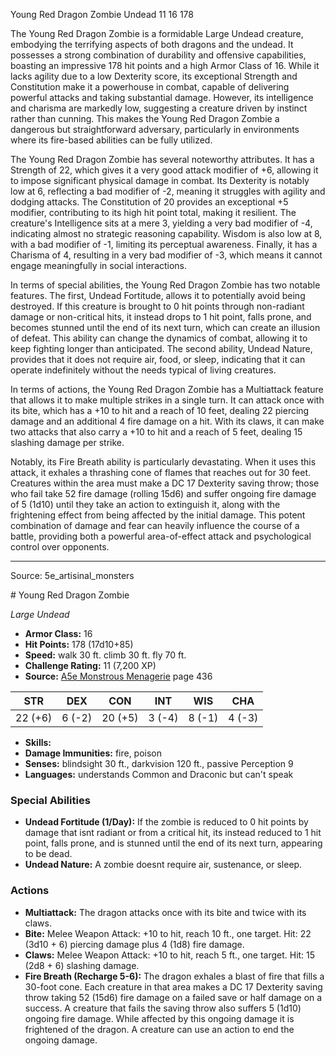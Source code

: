 <MonsterName/>Young Red Dragon Zombie</MonsterName>
<CreatureType/>Undead</CreatureType>
<CR/>11</CR>
<AC/>16</AC>
<HP/>178</HP>
<summary>The Young Red Dragon Zombie is a formidable Large Undead creature, embodying the terrifying aspects of both dragons and the undead. It possesses a strong combination of durability and offensive capabilities, boasting an impressive 178 hit points and a high Armor Class of 16. While it lacks agility due to a low Dexterity score, its exceptional Strength and Constitution make it a powerhouse in combat, capable of delivering powerful attacks and taking substantial damage. However, its intelligence and charisma are markedly low, suggesting a creature driven by instinct rather than cunning. This makes the Young Red Dragon Zombie a dangerous but straightforward adversary, particularly in environments where its fire-based abilities can be fully utilized. </summary>

<detail>

The Young Red Dragon Zombie has several noteworthy attributes. It has a Strength of 22, which gives it a very good attack modifier of +6, allowing it to impose significant physical damage in combat. Its Dexterity is notably low at 6, reflecting a bad modifier of -2, meaning it struggles with agility and dodging attacks. The Constitution of 20 provides an exceptional +5 modifier, contributing to its high hit point total, making it resilient. The creature's Intelligence sits at a mere 3, yielding a very bad modifier of -4, indicating almost no strategic reasoning capability. Wisdom is also low at 8, with a bad modifier of -1, limiting its perceptual awareness. Finally, it has a Charisma of 4, resulting in a very bad modifier of -3, which means it cannot engage meaningfully in social interactions.

In terms of special abilities, the Young Red Dragon Zombie has two notable features. The first, Undead Fortitude, allows it to potentially avoid being destroyed. If this creature is brought to 0 hit points through non-radiant damage or non-critical hits, it instead drops to 1 hit point, falls prone, and becomes stunned until the end of its next turn, which can create an illusion of defeat. This ability can change the dynamics of combat, allowing it to keep fighting longer than anticipated. The second ability, Undead Nature, provides that it does not require air, food, or sleep, indicating that it can operate indefinitely without the needs typical of living creatures.

In terms of actions, the Young Red Dragon Zombie has a Multiattack feature that allows it to make multiple strikes in a single turn. It can attack once with its bite, which has a +10 to hit and a reach of 10 feet, dealing 22 piercing damage and an additional 4 fire damage on a hit. With its claws, it can make two attacks that also carry a +10 to hit and a reach of 5 feet, dealing 15 slashing damage per strike. 

Notably, its Fire Breath ability is particularly devastating. When it uses this attack, it exhales a thrashing cone of flames that reaches out for 30 feet. Creatures within the area must make a DC 17 Dexterity saving throw; those who fail take 52 fire damage (rolling 15d6) and suffer ongoing fire damage of 5 (1d10) until they take an action to extinguish it, along with the frightening effect from being affected by the initial damage. This potent combination of damage and fear can heavily influence the course of a battle, providing both a powerful area-of-effect attack and psychological control over opponents. </detail>



---

Source: 5e_artisinal_monsters

<statblock>
# Young Red Dragon Zombie

*Large* *Undead*

- **Armor Class:** 16
- **Hit Points:** 178 (17d10+85)
- **Speed:** walk 30 ft. climb 30 ft. fly 70 ft.
- **Challenge Rating:** 11 (7,200 XP)
- **Source:** [A5e Monstrous Menagerie](https://enpublishingrpg.com/products/level-up-monstrous-menagerie-a5e) page 436

| STR | DEX | CON | INT | WIS | CHA |
| --- | --- | --- | --- | --- | --- |
| 22 (+6) | 6 (-2) | 20 (+5) | 3 (-4) | 8 (-1) | 4 (-3) |

- **Skills:** 
- **Damage Immunities:** fire, poison
- **Senses:** blindsight 30 ft., darkvision 120 ft., passive Perception 9
- **Languages:** understands Common and Draconic but can't speak

### Special Abilities

- **Undead Fortitude (1/Day):** If the zombie is reduced to 0 hit points by damage that isnt radiant or from a critical hit, its instead reduced to 1 hit point, falls prone, and is stunned until the end of its next turn, appearing to be dead.
- **Undead Nature:** A zombie doesnt require air, sustenance, or sleep.

### Actions

- **Multiattack:** The dragon attacks once with its bite and twice with its claws.
- **Bite:** Melee Weapon Attack: +10 to hit, reach 10 ft., one target. Hit: 22 (3d10 + 6) piercing damage plus 4 (1d8) fire damage.
- **Claws:** Melee Weapon Attack: +10 to hit, reach 5 ft., one target. Hit: 15 (2d8 + 6) slashing damage.
- **Fire Breath (Recharge 5-6):** The dragon exhales a blast of fire that fills a 30-foot cone. Each creature in that area makes a DC 17 Dexterity saving throw  taking 52 (15d6) fire damage on a failed save or half damage on a success. A creature that fails the saving throw also suffers 5 (1d10) ongoing fire damage. While affected by this ongoing damage  it is frightened of the dragon. A creature can use an action to end the ongoing damage.


</statblock>


